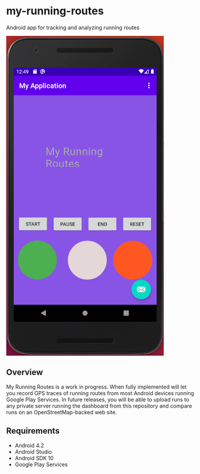 # my-running-routes
Android app for tracking and analyzing running routes

<img src="running_routes.png">

## Overview
My Running Routes is a work in progress. When fully implemented will let you record GPS traces of running routes from most Android devices running Google Play Services. In future releases, you will be able to upload runs to any private server running the dashboard from this repository and compare runs on an OpenStreetMap-backed web site.

## Requirements
- Android 4.2
- Android Studio
- Android SDK 10
- Google Play Services
